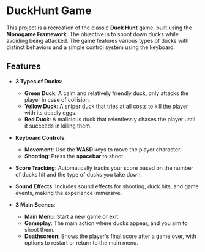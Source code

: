 # DuckHunt Game

This project is a recreation of the classic **Duck Hunt** game, built using the **Monogame Framework**.
The objective is to shoot down ducks while avoiding being attacked. The game features various types of ducks with distinct behaviors and a simple control system using the keyboard.


## Features

- **3 Types of Ducks**: 
  - **Green Duck**: A calm and relatively friendly duck, only attacks the player in case of collision.
  - **Yellow Duck**: A sniper duck that tries at all costs to kill the player with its deadly eggs.
  - **Red Duck**: A malicious duck that relentlessly chases the player until it succeeds in killing them.
  
- **Keyboard Controls**: 
  - **Movement**: Use the **WASD** keys to move the player character.
  - **Shooting**: Press the **spacebar** to shoot.
  
- **Score Tracking**: Automatically tracks your score based on the number of ducks hit and the type of ducks you take down.
  
- **Sound Effects**: Includes sound effects for shooting, duck hits, and game events, making the experience immersive.
  
- **3 Main Scenes**:
  - **Main Menu**: Start a new game or exit.
  - **Gameplay**: The main action where ducks appear, and you aim to shoot them.
  - **Deathscreen**: Shows the player's final score after a game over, with options to restart or return to the main menu.
